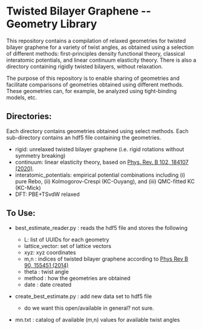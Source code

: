Twisted Bilayer Graphene -- Geometry Library
======================================================================
  
This repository contains a compilation of relaxed geometries for twisted bilayer graphene for a variety of twist angles, as obtained using a selection of different methods: first-principles density functional theory, classical interatomic potentials, and linear continuum elasticity theory.  There is also a directory containing rigidly twisted bilayers, without relaxation. 

The purpose of this repository is to enable sharing of geometries and facilitate comparisons of geometries obtained using different methods. These geometries can, for example, be analyzed using tight-binding models, etc. 

Directories: 
--------------

Each directory contains geometries obtained using select methods. Each sub-directory contains an hdf5 file containing the geometries.  

- rigid: unrelaxed twisted bilayer graphene (i.e. rigid rotations without symmetry breaking) 
- continuum: linear elasticity theory, based on [Phys. Rev. B 102, 184107 (2020)](https://journals.aps.org/prb/abstract/10.1103/PhysRevB.102.184107). 
- interatomic_potentials: empirical potential combinations including (i) pure Rebo, (ii) Kolmogorov-Crespi (KC-Ouyang), and (iii) QMC-fitted KC (KC-Mick)
- DFT: PBE+TSvdW relaxed 


To Use:
--------------

- best_estimate_reader.py : reads the hdf5 file and stores the following <br>
  - L: list of UUIDs for each geometry  <br>
  - lattice_vector: set of lattice vectors  <br>
  - xyz: xyz coordinates  <br>
  - m,n : indices of twisted bilayer graphene according to [Phys Rev B 90, 155451 (2014)](https://journals.aps.org/prb/abstract/10.1103/PhysRevB.90.155451)  <br>
  - theta : twist angle  <br>
  - method : how the geometries are obtained  <br>
  - date : date created 
    
- create_best_estimate.py : add new data set to hdf5 file 
  - do we want this open/available in general? not sure. 

- mn.txt : catalog of available (m,n) values for available twist angles 






